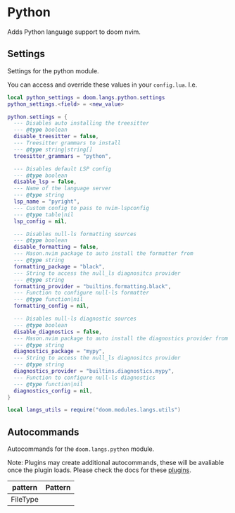 # Python

Adds Python language support to doom nvim.


## Settings

Settings for the python module.

You can access and override these values in your `config.lua`. I.e.
```lua
local python_settings = doom.langs.python.settings
python_settings.<field> = <new_value>
```
```lua
python.settings = {
  --- Disables auto installing the treesitter
  --- @type boolean
  disable_treesitter = false,
  --- Treesitter grammars to install
  --- @type string|string[]
  treesitter_grammars = "python",

  --- Disables default LSP config
  --- @type boolean
  disable_lsp = false,
  --- Name of the language server
  --- @type string
  lsp_name = "pyright",
  --- Custom config to pass to nvim-lspconfig
  --- @type table|nil
  lsp_config = nil,

  --- Disables null-ls formatting sources
  --- @type boolean
  disable_formatting = false,
  --- Mason.nvim package to auto install the formatter from
  --- @type string
  formatting_package = "black",
  --- String to access the null_ls diagnositcs provider
  --- @type string
  formatting_provider = "builtins.formatting.black",
  --- Function to configure null-ls formatter
  --- @type function|nil
  formatting_config = nil,

  --- Disables null-ls diagnostic sources
  --- @type boolean
  disable_diagnostics = false,
  --- Mason.nvim package to auto install the diagnostics provider from
  --- @type string
  diagnostics_package = "mypy",
  --- String to access the null_ls diagnositcs provider
  --- @type string
  diagnostics_provider = "builtins.diagnostics.mypy",
  --- Function to configure null-ls diagnostics
  --- @type function|nil
  diagnostics_config = nil,
}

local langs_utils = require("doom.modules.langs.utils")
```

## Autocommands

Autocommands for the `doom.langs.python` module.

Note: Plugins may create additional autocommands, these will be avaliable once
the plugin loads.  Please check the docs for these [plugins](#plugins-packages).

|  pattern | Pattern |
| -------- | ------- |
| FileType |

